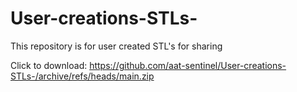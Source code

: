 # User-creations-STLs-
This repository is for user created STL's for sharing

Click to download:
https://github.com/aat-sentinel/User-creations-STLs-/archive/refs/heads/main.zip
